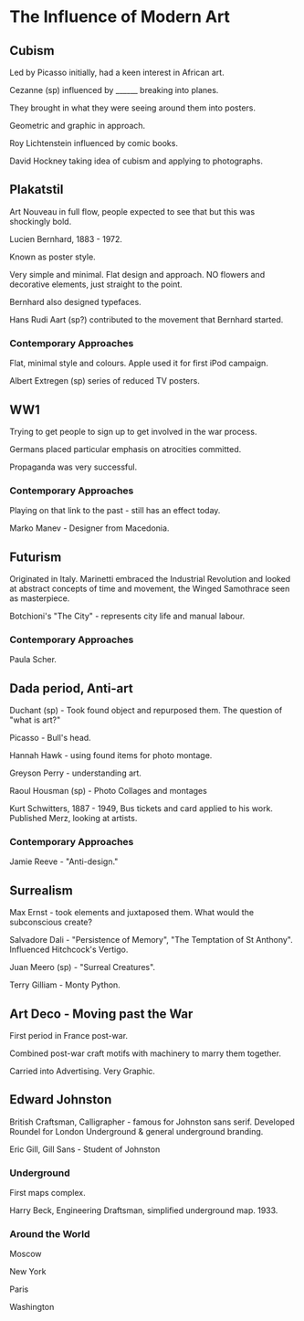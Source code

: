 # The Influence of Modern Art

## Cubism

Led by Picasso initially, had a keen interest in African art.

Cezanne (sp) influenced by ______ breaking into planes.

They brought in what they were seeing around them into posters.

Geometric and graphic in approach.

Roy Lichtenstein influenced by comic books.

David Hockney taking idea of cubism and applying to photographs.

## Plakatstil

Art Nouveau in full flow, people expected to see that but this was shockingly bold.

Lucien Bernhard, 1883 - 1972.

Known as poster style.

Very simple and minimal. Flat design and approach. NO flowers and decorative elements, just straight to the point.

Bernhard also designed typefaces.

Hans Rudi Aart (sp?) contributed to the movement that Bernhard started.

### Contemporary Approaches

Flat, minimal style and colours. Apple used it for first iPod campaign.

Albert Extregen (sp) series of reduced TV posters.

## WW1

Trying to get people to sign up to get involved in the war process.

Germans placed particular emphasis on atrocities committed.  

Propaganda was very successful.

### Contemporary Approaches

Playing on that link to the past - still has an effect today.

Marko Manev - Designer from Macedonia.

## Futurism

Originated in Italy. Marinetti embraced the Industrial Revolution and looked at abstract concepts of time and movement, the Winged Samothrace seen as masterpiece.

Botchioni's "The City" - represents city life and manual labour.

### Contemporary Approaches

Paula Scher.

## Dada period, Anti-art

Duchant (sp) - Took found object and repurposed them. The question of "what is art?"

Picasso - Bull's head.

Hannah Hawk - using found items for photo montage.

Greyson Perry - understanding art.

Raoul Housman (sp) - Photo Collages and montages

Kurt Schwitters, 1887 - 1949, Bus tickets and card applied to his work. Published Merz, looking at artists.

### Contemporary Approaches

Jamie Reeve - "Anti-design."

## Surrealism

Max Ernst - took elements and juxtaposed them. What would the subconscious create?

Salvadore Dali - "Persistence of Memory", "The Temptation of St Anthony". Influenced Hitchcock's Vertigo.

Juan Meero (sp) - "Surreal Creatures".

Terry Gilliam - Monty Python.

## Art Deco - Moving past the War

First period in France post-war.

Combined post-war craft motifs with machinery to marry them together.

Carried into Advertising. Very Graphic.

## Edward Johnston

British Craftsman, Calligrapher - famous for Johnston sans serif. Developed Roundel for London Underground & general underground branding.

Eric Gill, Gill Sans - Student of Johnston

### Underground

First maps complex.

Harry Beck, Engineering Draftsman, simplified underground map. 1933.

### Around the World

 Moscow

 New York

 Paris

 Washington
